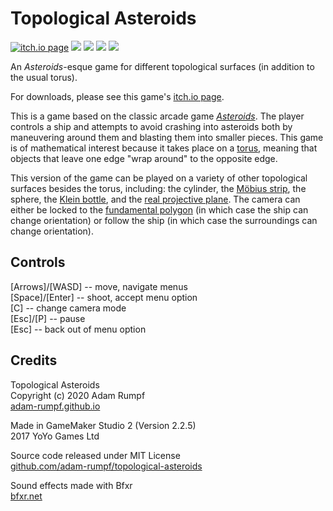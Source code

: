 # Topological Asteroids

<a href="https://adam-rumpf.itch.io/topological-asteroids"><img src="https://img.shields.io/badge/download-itch.io-fa5c5c?style=plastic&logo=itch.io&logoColor=white" alt="itch.io page"/></a> <a href="https://github.com/adam-rumpf/topological-asteroids/search?l=game-maker-language"><img src="https://img.shields.io/badge/language-gml-blue?style=plastic"/></a> <a href="https://github.com/adam-rumpf/topological-asteroids/releases"><img src="https://img.shields.io/github/v/release/adam-rumpf/topological-asteroids?style=plastic"/></a> <a href="https://github.com/adam-rumpf/topological-asteroids/blob/master/LICENSE"><img src="https://img.shields.io/github/license/adam-rumpf/topological-asteroids?style=plastic"/></a> <a href="https://github.com/adam-rumpf/topological-asteroids/commits/master"><img src="https://img.shields.io/maintenance/no/2020?style=plastic"/></a>

An _Asteroids_-esque game for different topological surfaces (in addition to the usual torus).

For downloads, please see this game's [itch.io page](https://adam-rumpf.itch.io/topological-asteroids).

This is a game based on the classic arcade game [_Asteroids_](https://en.wikipedia.org/wiki/Asteroids_(video_game)). The player controls a ship and attempts to avoid crashing into asteroids both by maneuvering around them and blasting them into smaller pieces. This game is of mathematical interest because it takes place on a [torus](https://en.wikipedia.org/wiki/Torus), meaning that objects that leave one edge "wrap around" to the opposite edge.

This version of the game can be played on a variety of other topological surfaces besides the torus, including: the cylinder, the [Möbius strip](https://en.wikipedia.org/wiki/M%C3%B6bius_strip), the sphere, the [Klein bottle](https://en.wikipedia.org/wiki/Klein_bottle), and the [real projective plane](https://en.wikipedia.org/wiki/Real_projective_plane). The camera can either be locked to the [fundamental polygon](https://en.wikipedia.org/wiki/Fundamental_polygon) (in which case the ship can change orientation) or follow the ship (in which case the surroundings can change orientation).

## Controls

[Arrows]/[WASD] -- move, navigate menus  
[Space]/[Enter] -- shoot, accept menu option  
[C] -- change camera mode  
[Esc]/[P] -- pause  
[Esc] -- back out of menu option

## Credits

Topological Asteroids  
Copyright (c) 2020 Adam Rumpf  
[adam-rumpf.github.io](https://adam-rumpf.github.io/)

Made in GameMaker Studio 2 (Version 2.2.5)  
2017 YoYo Games Ltd

Source code released under MIT License  
[github.com/adam-rumpf/topological-asteroids](https://github.com/adam-rumpf/topological-asteroids)

Sound effects made with Bfxr  
[bfxr.net](https://www.bfxr.net/)

